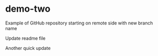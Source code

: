 # demo-two
Example of GitHub repository starting on remote side with new branch name

Update readme file

Another quick update
